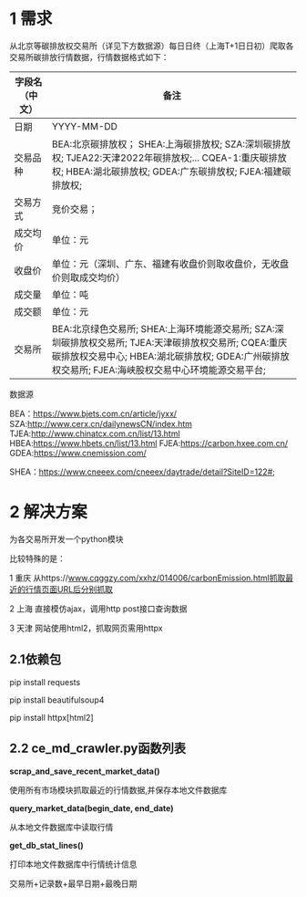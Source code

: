 # 1 需求

从北京等碳排放权交易所（详见下方数据源）每日日终（上海T+1日日初）爬取各交易所碳排放行情数据，行情数据格式如下：

 

| 字段名（中文） | 备注                                                         |
| -------------- | ------------------------------------------------------------ |
| 日期           | YYYY-MM-DD                                                   |
| 交易品种       | BEA:北京碳排放权；  SHEA:上海碳排放权;  SZA:深圳碳排放权;  TJEA22:天津2022年碳排放权;...  CQEA-1:重庆碳排放权;  HBEA:湖北碳排放权;  GDEA:广东碳排放权;  FJEA:福建碳排放权; |
| 交易方式       | 竞价交易；                                                   |
| 成交均价       | 单位：元                                                     |
| 收盘价         | 单位：元（深圳、广东、福建有收盘价则取收盘价，无收盘价则取成交均价） |
| 成交量         | 单位：吨                                                     |
| 成交额         | 单位：元                                                     |
| 交易所         | BEA:北京绿色交易所;  SHEA:上海环境能源交易所;  SZA:深圳碳排放权交易所;  TJEA:天津碳排放权交易所;  CQEA:重庆碳排放权交易中心;  HBEA:湖北碳排放权;  GDEA:广州碳排放权交易所;  FJEA:海峡股权交易中心环境能源交易平台; |

 

数据源

BEA：https://www.bjets.com.cn/article/jyxx/
SZA:http://www.cerx.cn/dailynewsCN/index.htm
TJEA:http://www.chinatcx.com.cn/list/13.html
HBEA:https://www.hbets.cn/list/13.html
FJEA:https://carbon.hxee.com.cn/
GDEA:https://www.cnemission.com/

SHEA：https://www.cneeex.com/cneeex/daytrade/detail?SiteID=122#;

# 2 解决方案

为各交易所开发一个python模块

比较特殊的是：

1 重庆 从https://www.cqggzy.com/xxhz/014006/carbonEmission.html抓取最近的行情页面URL后分别抓取

2 上海  直接模仿ajax，调用http post接口查询数据

3 天津  网站使用html2，抓取网页需用httpx

## 2.1依赖包

pip install requests

pip install beautifulsoup4

pip install httpx[html2]

## 2.2 ce_md_crawler.py函数列表

**scrap_and_save_recent_market_data()**

使用所有市场模块抓取最近的行情数据,并保存本地文件数据库



**query_market_data(begin_date, end_date)**

从本地文件数据库中读取行情



**get_db_stat_lines()**

打印本地文件数据库中行情统计信息

交易所+记录数+最早日期+最晚日期









